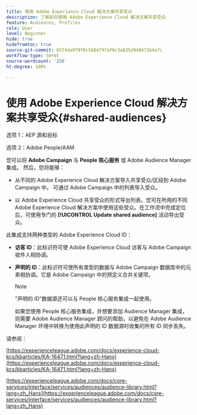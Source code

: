 ```yaml
---
title: 使用 Adobe Experience Cloud 解决方案共享受众
description: 了解如何使用 Adobe Experience Cloud 解决方案共享受众
feature: Audiences, Profiles
role: User
level: Beginner
hide: true
hidefromtoc: true
source-git-commit: 65f4da979f0c5884797af0c3a835d948672b4a7c
workflow-type: tm+mt
source-wordcount: '256'
ht-degree: 100%

---
```


# 使用 Adobe Experience Cloud 解决方案共享受众{#shared-audiences}

选项 1：AEP 源和目标

选项 2：Adobe People/AAM

您可以将 **Adobe Campaign** 与 **People 核心服务** 或 Adobe Audience Manager 集成。 然后，您将能够：

* 从不同的 Adobe Experience Cloud 解决方案导入共享受众/区段到 Adobe Campaign 中。 可通过 Adobe Campaign 中的列表导入受众。

* 以 Adobe Experience Cloud 共享受众的形式导出列表。您可在所用的不同 Adobe Experience Cloud 解决方案中使用这些受众。在工作流中完成定位后，可使用专门的 **[!UICONTROL Update shared audience]** 活动导出受众。

此集成支持两种类型的 Adobe Experience Cloud ID：

* **访客 ID**：此标识符可使 Adobe Experience Cloud 访客与 Adobe Campaign 收件人相协调。
* **声明的 ID**：此标识符可使所有类型的数据与 Adobe Campaign 数据库中的元素相协调。它是 Adobe Campaign 中的预定义合并关键项。

  >[!NOTE]
  >
  > “声明的 ID”数据源还可以与 People 核心服务集成一起使用。
  >
  >如果您使用 People 核心服务集成，并想要添加 Audience Manager 集成，则需要 Adobe Audience Manager 顾问的帮助，以避免在 Adobe Audience Manager 环境中转换为使用此声明的 ID 数据源时收集的所有 ID 同步丢失。

请参阅：

[https://experienceleague.adobe.com/docs/experience-cloud-kcs/kbarticles/KA-16471.html?lang=zh-Hans](https://experienceleague.adobe.com/docs/experience-cloud-kcs/kbarticles/KA-16471.html?lang=zh-Hans)

[https://experienceleague.adobe.com/docs/core-services/interface/services/audiences/audience-library.html?lang=zh_Hans](https://experienceleague.adobe.com/docs/core-services/interface/services/audiences/audience-library.html?lang=zh_Hans)

